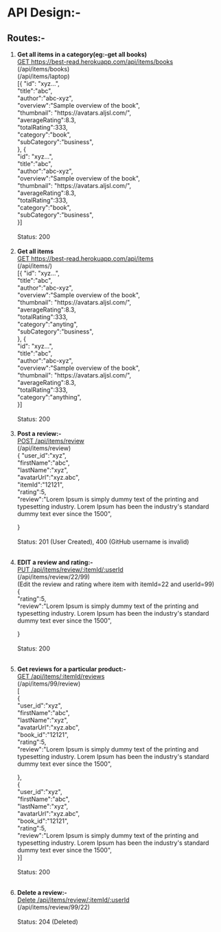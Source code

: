 # API Design:-

## Routes:-

<ol>
<li><b>Get all items in a category(eg:-get all books)</b></li>
<a href='https://best-read.herokuapp.com/api/items/books'>GET https://best-read.herokuapp.com/api/items/books</a> <br>
(/api/items/books)<br>
(/api/items/laptop)<br>
[{
	"id": "xyz...",<br>
  "title":"abc",<br>
  "author":"abc-xyz",<br>
  "overview":"Sample overview of the book",<br>
  "thumbnail": "https://avatars.aljsl.com/",<br>
  "averageRating":8.3,<br>
  "totalRating":333,<br>
  "category":"book",<br>
  "subCategory":"business",<br>
}, {<br>
	"id": "xyz...",<br>
  "title":"abc",<br> 
  "author":"abc-xyz",<br>
  "overview":"Sample overview of the book",<br>
  "thumbnail": "https://avatars.aljsl.com/",<br>
  "averageRating":8.3,<br>
  "totalRating":333,<br>
  "category":"book",<br>
  "subCategory":"business",<br>
}]<br><br>
Status: 200
<br><br>

<li><b>Get all items</b></li>
<a href='https://best-read.herokuapp.com/api/items'>GET https://best-read.herokuapp.com/api/items</a> <br>
(/api/items/)<br>
[{
	"id": "xyz...",<br>
  "title":"abc",<br>
  "author":"abc-xyz",<br>
  "overview":"Sample overview of the book",<br>
  "thumbnail": "https://avatars.aljsl.com/",<br>
  "averageRating":8.3,<br>
  "totalRating":333,<br>
  "category":"anyting",<br>
  "subCategory":"business",<br>
}, {<br>
	"id": "xyz...",<br>
  "title":"abc",<br> 
  "author":"abc-xyz",<br>
  "overview":"Sample overview of the book",<br>
  "thumbnail": "https://avatars.aljsl.com/",<br>
  "averageRating":8.3,<br>
  "totalRating":333,<br>
  "category":"anything",<br>
}]<br><br>
Status: 200
<br><br>

<li><b>Post a review:-</b></li>
<a href=''>POST /api/items/review</a> <br>
(/api/items/review)<br>
{
  "user_id":"xyz",<br>
  "firstName":"abc",<br>
  "lastName":"xyz",<br>
  "avatarUrl":"xyz.abc",<br>
  "itemId":"12121",<br>
  "rating":5,<br>
  "review":"Lorem Ipsum is simply dummy text of the printing and <br>typesetting industry. Lorem Ipsum has been the industry's standard <br>dummy text ever since the 1500",<br>

}
<br><br>
Status: 201 (User Created), 400 (GitHub username is invalid)
<br><br>

<li><b>EDIT a review and rating:-</b></li>
<a href=''>PUT /api/items/review/:itemId/:userId</a> <br>
(/api/items/review/22/99)<br>
(Edit the review and rating where item with itemId=22 and userId=99)<br>
{<br>
  "rating":5,<br>
  "review":"Lorem Ipsum is simply dummy text of the printing and <br>typesetting industry. Lorem Ipsum has been the industry's standard <br>dummy text ever since the 1500",<br>

}
<br><br>
Status: 200
<br><br>

<li><b>Get reviews for a particular product:-</b></li>
<a href=''>GET /api/items/:itemId/reviews</a> <br>
(/api/items/99/review)<br>
[<br>
{<br>
  "user_id":"xyz",<br>
  "firstName":"abc",<br>
  "lastName":"xyz",<br>
  "avatarUrl":"xyz.abc",<br>
  "book_id":"12121",<br>
  "rating":5,<br>
  "review":"Lorem Ipsum is simply dummy text of the printing and <br>typesetting industry. Lorem Ipsum has been the industry's standard <br>dummy text ever since the 1500",<br>

},<br>
{<br>
"user_id":"xyz",<br>
"firstName":"abc",<br>
"lastName":"xyz",<br>
"avatarUrl":"xyz.abc",<br>
"book_id":"12121",<br>
"rating":5,<br>
"review":"Lorem Ipsum is simply dummy text of the printing and <br>typesetting industry. Lorem Ipsum has been the industry's standard <br>dummy text ever since the 1500",<br>
}]
<br><br>
Status: 200
<br><br>

<li><b>Delete a review:-</b></li>
<a href=''>Delete /api/items/review/:itemId/:userId</a> <br>
(/api/items/review/99/22)<br>
<br>
Status: 204 (Deleted)<br>
</ol>
